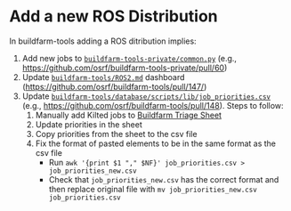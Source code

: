# Add a new ROS Distribution

In buildfarm-tools adding a ROS ditribution implies:
1. Add new jobs to [`buildfarm-tools-private/common.py`](https://github.com/osrf/buildfarm-tools-private/blob/main/common.py) (e.g., https://github.com/osrf/buildfarm-tools-private/pull/60)
2. Update [`buildfarm-tools/ROS2.md`](https://github.com/osrf/buildfarm-tools/blob/main/ROS2.md) dashboard (https://github.com/osrf/buildfarm-tools/pull/147/)
3. Update [`buildfarm-tools/database/scripts/lib/job_priorities.csv`](https://github.com/osrf/buildfarm-tools/blob/main/database/scripts/lib/job_priorities.csv) (e.g., https://github.com/osrf/buildfarm-tools/pull/148). Steps to follow:
    1. Manually add Kilted jobs to [Buildfarm Triage Sheet](https://docs.google.com/spreadsheets/d/1gX7Hw_aVsI4U05i2-NxCY66a4CmRy1Yyb6dokK5QtMg/edit?gid=1789704531#gid=1789704531)
    2. Update priorities in the sheet
    3. Copy priorities from the sheet to the csv file
    4. Fix the format of pasted elements to be in the same format as the csv file
        * Run `awk '{print $1 "," $NF}' job_priorities.csv > job_priorities_new.csv`
        * Check that `job_priorities_new.csv` has the correct format and then replace original file with `mv job_priorities_new.csv job_priorities.csv`
